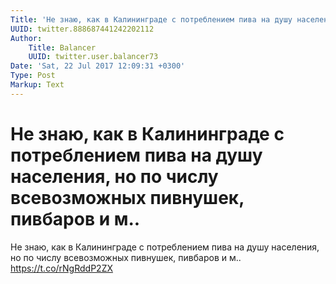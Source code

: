 ```yaml
---
Title: 'Не знаю, как в Калининграде с потреблением пива на душу населения, но по числу всевозможных пивнушек, пивбаров и м..'
UUID: twitter.888687441242202112
Author:
    Title: Balancer
    UUID: twitter.user.balancer73
Date: 'Sat, 22 Jul 2017 12:09:31 +0300'
Type: Post
Markup: Text
---
```


# Не знаю, как в Калининграде с потреблением пива на душу населения, но по числу всевозможных пивнушек, пивбаров и м..

Не знаю, как в Калининграде с потреблением пива на душу
населения, но по числу всевозможных пивнушек, пивбаров и м..
https://t.co/rNgRddP2ZX